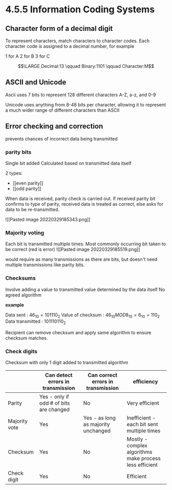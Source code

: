 # 4.5.5 Information Coding Systems

## Character form of a decimal digit
To represent characters, match characters to character codes.
Each character code is assigned to a decimal number, for example 

1 for A
2 for B 
3 for C

$$\LARGE Decimal:13 \qquad Binary:1101 \qquad Character:M$$

## ASCII and Unicode
Ascii uses 7 bits to represent 128 different characters
A-Z, a-z, and 0-9

Unicode uses anything from 8-48 bits per character, allowing it to represent a much wider range of different characters than ASCII

## Error checking and correction
prevents chances of incorrect data being transmitted

### parity bits
Single bit added
Calculated based on transmitted data itself

2 types:
- [[even parity]]
- [[odd parity]]

When data is received, parity check is carried out. If received parity bit confirms to type of parity, received data is treated as correct, else asks for data to be re-transmitted. 

![[Pasted image 20220329185343.png]]

### Majority voting
Each bit is transmitted multiple times. Most commonly occurring bit taken to be correct
(red is error)
![[Pasted image 20220329185519.png]]

would require as many transmissions as there are bits, but doesn't need multiple transmissions like parity bits.

### Checksums
Involve adding a value to transmitted value
determined by the data itself
No agreed algorithm

**example**

Data sent : $46_{10} = 101110_2$
Value of checksum : $46_{10} MOD 8_{10} = 6_{10} = 110_2$
Data transmitted : $101110110_2$

Recipient can remove checksum and apply same algorithm to ensure checksum matches.

### Check digits
Checksum with only 1 digit added to transmitted algorithm


|               | Can detect errors in transmission       | Can correct errors in transmission  | efficiency                                               |
| ------------- | --------------------------------------- | ----------------------------------- | -------------------------------------------------------- |
| Parity        | Yes - only if odd # of bits are changed | No                                  | Very efficient                                           |
| Majority vote | Yes                                     | Yes - as long as majority unchanged | Inefficient - each bit sent multiple times               |
| Checksum      | Yes                                     | No                                  | Mostly - complex algorithms make process less efficient |
| Check digit   | Yes                                     | No                                  | Efficient                                                          |

